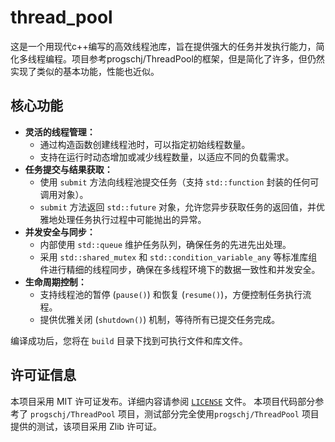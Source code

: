 # thread_pool

这是一个用现代c++编写的高效线程池库，旨在提供强大的任务并发执行能力，简化多线程编程。项目参考progschj/ThreadPool的框架，但是简化了许多，但仍然实现了类似的基本功能，性能也近似。

## 核心功能

*   **灵活的线程管理：**
    *   通过构造函数创建线程池时，可以指定初始线程数量。
    *   支持在运行时动态增加或减少线程数量，以适应不同的负载需求。
*   **任务提交与结果获取：**
    *   使用 `submit` 方法向线程池提交任务（支持 `std::function` 封装的任何可调用对象）。
    *   `submit` 方法返回 `std::future` 对象，允许您异步获取任务的返回值，并优雅地处理任务执行过程中可能抛出的异常。
*   **并发安全与同步：**
    *   内部使用 `std::queue` 维护任务队列，确保任务的先进先出处理。
    *   采用 `std::shared_mutex` 和 `std::condition_variable_any` 等标准库组件进行精细的线程同步，确保在多线程环境下的数据一致性和并发安全。
*   **生命周期控制：**
    *   支持线程池的暂停 (`pause()`) 和恢复 (`resume()`)，方便控制任务执行流程。
    *   提供优雅关闭 (`shutdown()`) 机制，等待所有已提交任务完成。

编译成功后，您将在 `build` 目录下找到可执行文件和库文件。

## 许可证信息

本项目采用 MIT 许可证发布。详细内容请参阅 [`LICENSE`](LICENSE) 文件。
本项目代码部分参考了 `progschj/ThreadPool` 项目，测试部分完全使用`progschj/ThreadPool` 项目提供的测试，该项目采用 Zlib 许可证。